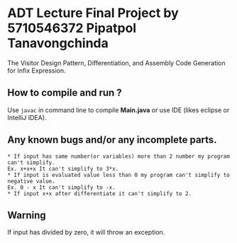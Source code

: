 ADT Lecture Final Project by 5710546372 Pipatpol Tanavongchinda
=======

The Visitor Design Pattern, Differentiation, and Assembly Code Generation for Infix Expression.

How to compile and run ?
-----
Use `javac` in command line to compile **Main.java** or use IDE (likes eclipse or IntelliJ IDEA).

Any known bugs and/or any incomplete parts.
-----
    * If input has same number(or variables) more than 2 number my program can't simplify.
    Ex. x+x+x It can't simplify to 3*x.
    * If input is evaluated value less than 0 my program can't simplify to negative value.
    Ex. 0 - x It can't simplify to -x.
    * If input x+x after differentiate it can't simplify to 2.

Warning
----
If input has divided by zero, it will throw an exception.
